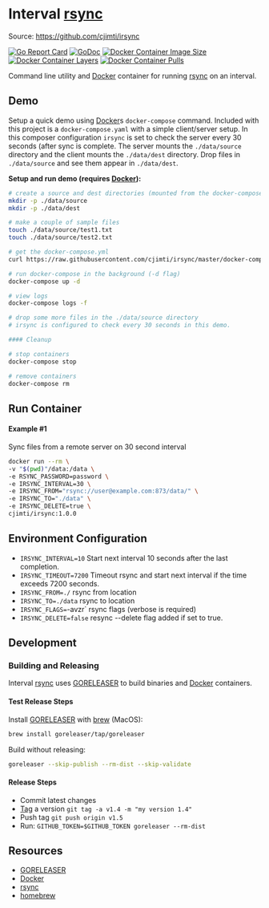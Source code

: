 # Interval [rsync]

Source: https://github.com/cjimti/irsync

[![Go Report Card](https://goreportcard.com/badge/github.com/cjimti/irsync)](https://goreportcard.com/report/github.com/cjimti/irsync)
[![GoDoc](https://godoc.org/github.com/cjimti/iotwifi/irsync?status.svg)](https://godoc.org/github.com/cjimti/iotwifi/irsync)
[![Docker Container Image Size](https://shields.beevelop.com/docker/image/image-size/cjimti/irsync/1.0.0.svg)](https://hub.docker.com/r/cjimti/irsync/)
[![Docker Container Layers](https://shields.beevelop.com/docker/image/layers/cjimti/irsync/1.0.0.svg)](https://hub.docker.com/r/cjimti/irsync/)
[![Docker Container Pulls](https://img.shields.io/docker/pulls/cjimti/irsync.svg)](https://hub.docker.com/r/cjimti/irsync/)

Command line utility and [Docker] container for running [rsync] on an interval.

## Demo

Setup a quick demo using [Docker]s `docker-compose` command. Included with this project is a `docker-compose.yaml` with a simple client/server setup. In this composer configuration `irsync` is set to check the server every 30 seconds (after sync is complete. The server mounts the `./data/source` directory and the client mounts the `./data/dest` directory. Drop files in `./data/source` and see them appear in `./data/dest`.

**Setup and run demo (requires [Docker]):**

```bash
# create a source and dest directories (mounted from the docker-compose)
mkdir -p ./data/source
mkdir -p ./data/dest

# make a couple of sample files
touch ./data/source/test1.txt
touch ./data/source/test2.txt

# get the docker-compose.yml
curl https://raw.githubusercontent.com/cjimti/irsync/master/docker-compose.yml >docker-compose.yml

# run docker-compose in the background (-d flag)
docker-compose up -d

# view logs
docker-compose logs -f

# drop some more files in the ./data/source directory
# irsync is configured to check every 30 seconds in this demo.

#### Cleanup

# stop containers
docker-compose stop

# remove containers
docker-compose rm

```





## Run Container

#### Example #1

Sync files from a remote server on 30 second interval

```bash
docker run --rm \
-v "$(pwd)"/data:/data \
-e RSYNC_PASSWORD=password \
-e IRSYNC_INTERVAL=30 \
-e IRSYNC_FROM="rsync://user@example.com:873/data/" \
-e IRSYNC_TO="./data" \
-e IRSYNC_DELETE=true \
cjimti/irsync:1.0.0
```

## Environment Configuration

- `IRSYNC_INTERVAL=10` Start next interval 10 seconds after the last completion.
- `IRSYNC_TIMEOUT=7200` Timeout rsync and start next interval if the time exceeds 7200 seconds.
- `IRSYNC_FROM=./` rsync from location
- `IRSYNC_TO=./data` rsync to location
- `IRSYNC_FLAGS=`-avzr` rsync flags (verbose is required)
- `IRSYNC_DELETE=false` resync --delete flag added if set to true.

## Development

### Building and Releasing

Interval [rsync] uses [GORELEASER] to build binaries and [Docker] containers.

#### Test Release Steps

Install [GORELEASER] with [brew] (MacOS):
```bash
brew install goreleaser/tap/goreleaser
```

Build without releasing:
```bash
goreleaser --skip-publish --rm-dist --skip-validate
```

#### Release Steps

- Commit latest changes
- [Tag] a version `git tag -a v1.4 -m "my version 1.4"`
- Push tag `git push origin v1.5`
- Run: `GITHUB_TOKEN=$GITHUB_TOKEN goreleaser --rm-dist`

## Resources

- [GORELEASER]
- [Docker]
- [rsync]
- [homebrew]

[homebrew]: https://brew.sh/
[brew]: https://brew.sh/
[GORELEASER]: https://goreleaser.com/
[Docker]: https://www.docker.com/
[rsync]: https://en.wikipedia.org/wiki/Rsync
[Tag]: https://git-scm.com/book/en/v2/Git-Basics-Tagging